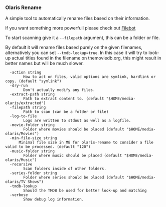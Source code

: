 ### Olaris Rename

A simple tool to automatically rename files based on their information.

If you want something more powerfull please check out [Filebot](https://www.filebot.net/)

To start scanning give it a `--filepath` argument, this can be a folder or file.

By default it will rename files based purely on the given filenames, alternatively
you can set `--tmdb-lookup=true`. In this case it will try to look-up actual titles
found in the filename on themoviedb.org, this might result in better names but will
be much slower.


```
  -action string
    	How to act on files, valid options are symlink, hardlink or copy. (default "symlink")
  -dry-run
    	Don't actually modify any files.
  -extract-path string
    	Path to extract content to. (default "$HOME/media-olaris/extracted")
  -filepath string
    	Path to scan (can be a folder or file)
  -log-to-file
    	Logs are written to stdout as well as a logfile.
  -movie-folder string
    	Folder where movies should be placed (default "$HOME/media-olaris/Movies")
  -min-file-size string
      Minimal file size in MB for olaris-rename to consider a file valid to be processed. (default "120")
  -music-folder string
    	Folder where music should be placed (default "$HOME/media-olaris/Music")
  -recursive
    	Scan folders inside of other folders.
  -series-folder string
    	Folder where series should be placed (default "$HOME/media-olaris/TV Shows")
  -tmdb-lookup
    	Should the TMDB be used for better look-up and matching
  -verbose
    	Show debug log information.
```
